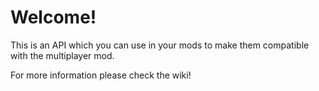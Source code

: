 # Welcome!
This is an API which you can use in your mods to make them compatible with the multiplayer mod.

For more information please check the wiki!